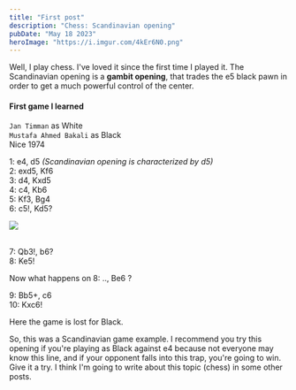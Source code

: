 ```yaml
---
title: "First post"
description: "Chess: Scandinavian opening"
pubDate: "May 18 2023"
heroImage: "https://i.imgur.com/4kEr6N0.png"
---
```


Well, I play chess. I've loved it since the first time I played it.
The Scandinavian opening is a **gambit opening**, that trades the e5 black pawn in order to get a much powerful control of the center.

#### First game I learned

`Jan Timman` as White<br>
`Mustafa Ahmed Bakali` as Black<br>
Nice 1974<br>

1: e4, d5 _(Scandinavian opening is characterized by d5)_<br>
2: exd5, Kf6<br>
3: d4, Kxd5<br>
4: c4, Kb6<br>
5: Kf3, Bg4<br>
6: c5!, Kd5?<br>

<img src="https://i.imgur.com/VM8D44H.png" style="display: block; margin-left: auto; margin-right: auto;">

<br>

7: Qb3!, b6?<br>
8: Ke5!<br>

Now what happens on 8: .., Be6 ?<br>

9: Bb5+, c6<br>
10: Kxc6!<br>

Here the game is lost for Black.<br>


So, this was a Scandinavian game example. I recommend you try this opening if you're playing as Black against e4 because not everyone may know this line, and if your opponent falls into this trap, you're going to win. Give it a try. I think I'm going to write about this topic (chess) in some other posts.
